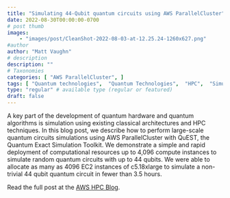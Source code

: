 ```yaml
---
title: "Simulating 44-Qubit quantum circuits using AWS ParallelCluster"
date: 2022-08-30T00:00:00-0700
# post thumb
images:
    - "images/post/CleanShot-2022-08-03-at-12.25.24-1260x627.png"
#author
author: "Matt Vaughn"
# description
description: ""
# Taxonomies
categories: [ "AWS ParallelCluster", ]
tags: [ "Quantum technologies",  "Quantum Technologies",  "HPC",  "Simulation",  "Center for Quantum Computing",  "ParallelCluster",  "hpcblog", ]
type: "regular" # available type (regular or featured)
draft: false
---
```


A key part of the development of quantum hardware and quantum algorithms is simulation using existing classical architectures and HPC techniques. In this blog post, we describe how to perform large-scale quantum circuits simulations using AWS ParallelCluster with QuEST, the Quantum Exact Simulation Toolkit. We demonstrate a simple and rapid deployment of computational resources up to 4,096 compute instances to simulate random quantum circuits with up to 44 qubits. We were able to allocate as many as 4096 EC2 instances of c5.18xlarge to simulate a non-trivial 44 qubit quantum circuit in fewer than 3.5 hours.

Read the full post at the [AWS HPC Blog](https://aws.amazon.com/blogs/hpc/simulating-44-qubit-quantum-circuits-using-aws-parallelcluster/).
